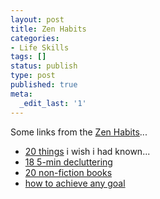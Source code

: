 ```yaml
---
layout: post
title: Zen Habits
categories:
- Life Skills
tags: []
status: publish
type: post
published: true
meta:
  _edit_last: '1'
---
```

Some links from the <a href="http://zenhabits.net/">Zen Habits</a>...
<ul>
	<li><a href="http://zenhabits.net/2008/02/20-things-i-wish-i-had-known-when-starting-out-in-life/">20 things</a> i wish i had known...</li>
	<li><a href="http://zenhabits.net/2008/04/18-five-minute-decluttering-tips-to-start-conquering-your-mess/">18 5-min decluttering</a></li>
	<li><a href="http://zenhabits.net/2008/12/20-amazing-and-essential-non-fiction-books-to-enrich-your-library/">20 non-fiction books</a></li>
	<li><a href="http://zenhabits.net/2008/06/the-ultimate-guide-to-motivation-how-to-achieve-any-goal/">how to achieve any goal</a></li>
</ul>
